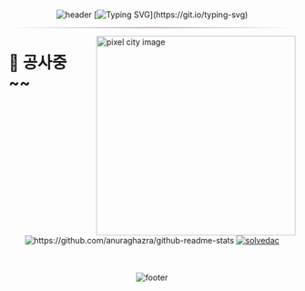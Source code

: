 <br align="center">
<div align="center">

![header](https://capsule-render.vercel.app/api?type=waving&color=123456&height=200&section=header)
[![Typing SVG](https://readme-typing-svg.demolab.com?&center=true&font=Agbalumo&size=32&pause=20000&color=7D6B95&random=false&width=550&lines=Hello+World!)](https://git.io/typing-svg)

<hr style="border:0px; height:1px; background: linear-gradient(to left, transparent, #904e95, transparent);">

<!-- [![Solved.ac
Profile](http://mazassumnida.wtf/api/v2/generate_badge?boj=yunjichoi1999)](https://solved.ac/yunjichoi1999/) -->

<!--![yunjichoi9151's GitHub stats](https://github-readme-stats.vercel.app/api?username=yunjichoi9151&show_icons=true&theme=dracula)-->

</div>
<img src="./assets/coding.gif" align="right" height="350px" alt="pixel city image" style="margin-left: 25px">

<div>

<h1>🎉 공사중~~</h1>

</div>

<br/>

<br>
<div align="center">





<div>
<img src="https://github-readme-stats.vercel.app/api?username=dwax1324&hide_rank=true&hide=stars,issues&show=reviews&show_icons=true&theme=transparent"alt ="https://github.com/anuraghazra/github-readme-stats"/>
<a href="solvedac/user/dwax1324">
<img src="http://mazassumnida.wtf/api/generate_badge?boj=dwax1324" alt="solvedac"/> 
</a>
</div>

<br>

<br>


![footer](https://capsule-render.vercel.app/api?type=waving&color=123456&height=150&section=footer)

</div>
